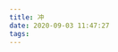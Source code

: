 ```yaml
---
title: 冲
date: 2020-09-03 11:47:27
tags:
---
```

<!--## 我一定要自己画一把属于自己蓝牙键盘 最好能音乐律动的那种 当然这只是加分项 
这些是注释文本，不会显示-->


